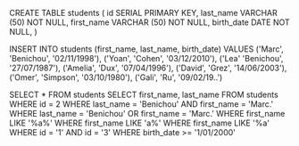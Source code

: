 CREATE TABLE students (
id SERIAL PRIMARY KEY,
last_name VARCHAR (50) NOT NULL,
first_name VARCHAR (50) NOT NULL,
birth_date DATE NOT NULL, 
)

INSERT INTO students (first_name, last_name, birth_date)
VALUES ('Marc', 'Benichou', '02/11/1998'),
		('Yoan', 'Cohen', '03/12/2010'),
		('Lea' 'Benichou', '27/07/1987'),
		('Amelia', 'Dux', '07/04/1996'),
		('David', 'Grez', '14/06/2003'),
		('Omer', 'Simpson', '03/10/1980'),
		('Gali', 'Ru', '09/02/19..')

SELECT * FROM students
SELECT first_name, last_name FROM students
WHERE id = 2
WHERE last_name = 'Benichou' AND first_name = 'Marc.'
WHERE last_name = 'Benichou' OR first_name = 'Marc.'
WHERE first_name LIKE '%a%'
WHERE first_name LIKE 'a%'
WHERE first_name LIKE '%a'
WHERE id = '1' AND id = '3'
WHERE birth_date >= '1/01/2000'
